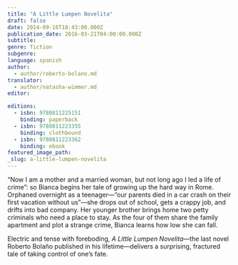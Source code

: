 ```yaml
---
title: "A Little Lumpen Novelita"
draft: false
date: 2014-09-16T18:43:00.000Z
publication_date: 2016-03-21T04:00:00.000Z
subtitle:
genre: fiction
subgenre:
language: spanish
author:
  - author/roberto-bolano.md
translator:
  - author/natasha-wimmer.md
editor:

editions:
  - isbn: 9780811225151
    binding: paperback
  - isbn: 9780811223355
    binding: clothbound
  - isbn: 9780811223362
    binding: ebook
featured_image_path:
_slug: a-little-lumpen-novelita
---
```


“Now I am a mother and a married woman, but not long ago I led a life of crime”: so Bianca begins her tale of growing up the hard way in Rome. Orphaned overnight as a teenager—“our parents died in a car crash on their first vacation without us”—she drops out of school, gets a crappy job, and drifts into bad company. Her younger brother brings home two petty criminals who need a place to stay. As the four of them share the family apartment and plot a strange crime, Bianca learns how low she can fall.

Electric and tense with foreboding, _A Little Lumpen Novelita_—the last novel Roberto Bolaño published in his lifetime—delivers a surprising, fractured tale of taking control of one’s fate.

